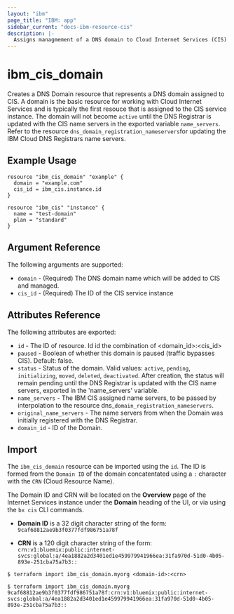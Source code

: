```yaml
---
layout: "ibm"
page_title: "IBM: app"
sidebar_current: "docs-ibm-resource-cis"
description: |-
  Assigns managmement of a DNS domain to Cloud Internet Services (CIS) 
---
```


# ibm_cis_domain

Creates a DNS Domain resource that represents a DNS domain assigned to CIS. A domain is the basic resource for working with Cloud Internet Services and is typically the first resouce that is assigned to the CIS service instance. The domain will not become `active` until the DNS Registrar is updated with the CIS name servers in the exported variable `name_servers`. Refer to the resource `dns_domain_registration_nameservers`for updating the IBM Cloud DNS Registrars name servers. 

## Example Usage

```hcl
resource "ibm_cis_domain" "example" {
  domain = "example.com"
  cis_id = ibm_cis.instance.id
}

resource "ibm_cis" "instance" {
  name = "test-domain"
  plan = "standard"
}
```

## Argument Reference

The following arguments are supported: 

* `domain` - (Required) The DNS domain name which will be added to CIS and managed.
* `cis_id` - (Required) The ID of the CIS service instance



## Attributes Reference

The following attributes are exported:

* `id` - The ID of resource. Id id the combination of <domain_id>:<cis_id>
* `paused` - Boolean of whether this domain is paused (traffic bypasses CIS). Default: false.
* `status` - Status of the domain. Valid values: `active`, `pending`, `initializing`, `moved`, `deleted`, `deactivated`. After creation, the status will remain pending until the DNS Registrar is updated with the CIS name servers, exported in the 'name_servers' variable. 
* `name_servers` - The IBM CIS assigned name servers, to be passed by interpolation to the resource dns_`domain_registration_nameservers`.
* `original_name_servers` - The name servers from when the Domain was initially registered with the DNS Registrar.  
* `domain_id` - ID of the Domain.  

## Import

The `ibm_cis_domain` resource can be imported using the `id`. The ID is formed from the `Domain ID` of the domain concatentated using a `:` character with the `CRN` (Cloud Resource Name). 

The Domain ID and CRN will be located on the **Overview** page of the Internet Services instance under the **Domain** heading of the UI, or via using the `bx cis` CLI commands.

* **Domain ID** is a 32 digit character string of the form: `9caf68812ae9b3f0377fdf986751a78f` 

* **CRN** is a 120 digit character string of the form: `crn:v1:bluemix:public:internet-svcs:global:a/4ea1882a2d3401ed1e459979941966ea:31fa970d-51d0-4b05-893e-251cba75a7b3::`


```
$ terraform import ibm_cis_domain.myorg <domain-id>:<crn>

$ terraform import ibm_cis_domain.myorg  9caf68812ae9b3f0377fdf986751a78f:crn:v1:bluemix:public:internet-svcs:global:a/4ea1882a2d3401ed1e459979941966ea:31fa970d-51d0-4b05-893e-251cba75a7b3::
